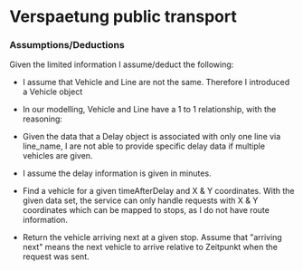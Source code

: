 # Verspaetung public transport

### Assumptions/Deductions
Given the limited information I assume/deduct the following:

* I assume that Vehicle and Line are not the same. Therefore I introduced a Vehicle object
* In our modelling, Vehicle and Line have a 1 to 1 relationship, with the reasoning:
* Given the data that a Delay object is associated with only one line via line_name, I are not able to provide specific delay data if multiple vehicles are given.

* I assume the delay information is given in minutes.

* Find a vehicle for a given timeAfterDelay and X & Y coordinates. With the given data set, the service can only handle requests with X & Y coordinates which can be mapped to stops, as I do not have route information.
* Return the vehicle arriving next at a given stop. Assume that "arriving next" means the next vehicle to arrive relative to Zeitpunkt when the request was sent.